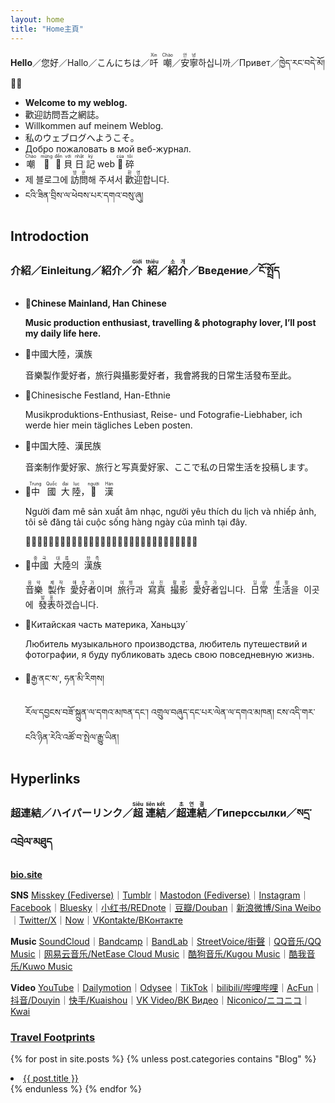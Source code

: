 ```yaml
---
layout: home
title: "Home主頁"
---
```


<link rel="stylesheet" href="style.css">

**Hello**／您好／Hallo／こんにちは／<ruby>吀<rt>Xin</rt></ruby>&nbsp;&nbsp;<ruby>嘲<rt>Chào</rt></ruby>／<ruby>安<rt>안</rt></ruby><ruby>寧<rt>녕</rt></ruby>하십니까／Привет／ཁྱེད་རང་བདེ་མོ།👋🏼

- **Welcome to my weblog.**
- 歡迎訪問吾之網誌。
- Willkommen auf meinem Weblog. 
- 私のウェブログへようこそ。
- Добро пожаловать в мой веб-журнал.
- <ruby>嘲<rt>Chào</rt></ruby>&nbsp;&nbsp;
<ruby>𢜠<rt>mừng</rt></ruby>&nbsp;
<ruby>𦤾<rt>đến</rt></ruby>
<ruby>貝<rt>với</rt></ruby>
<ruby>日<rt>nhật</rt></ruby>
<ruby>記<rt>ký</rt></ruby>
web
<ruby>𧵑<rt>của</rt></ruby>
<ruby>碎<rt>tôi</rt></ruby>
- 제 블로그에 <ruby>訪<rt>방</rt></ruby><ruby>問<rt>문</rt></ruby>해 주셔서 <ruby>歡<rt>환</rt></ruby><ruby>迎<rt>영</rt></ruby>합니다.
- ངའི་ཟིན་བྲིས་ལ་ཕེབས་པར་དགའ་བསུ་ཞུ།

## **Introdoction**
### **介紹／Einleitung／紹介／<ruby>介<rt>Giới</rt></ruby>&nbsp;&nbsp;<ruby>紹<rt>thiệu</rt></ruby>／<ruby>紹<rt>소</rt></ruby><ruby>介<rt>개</rt></ruby>／Введение／ངོ་སྤྲོད**

- **📍Chinese Mainland, Han Chinese**

    **Music production enthusiast, travelling & photography lover, I’ll post my daily life here.**
- 📍中國大陸，漢族

    音樂製作愛好者，旅行與攝影愛好者，我會將我的日常生活發布至此。
- 📍Chinesische Festland, Han-Ethnie
    
    Musikproduktions-Enthusiast, Reise- und Fotografie-Liebhaber, ich werde hier mein tägliches Leben posten.
- 📍中国大陸、漢民族

    音楽制作愛好家、旅行と写真愛好家、ここで私の日常生活を投稿します。
- 📍<ruby>中<rt>Trung</rt></ruby>&nbsp;&nbsp;&nbsp;<ruby>國<rt>Quốc</rt></ruby>&nbsp;&nbsp;<ruby>大<rt>đại</rt></ruby>&nbsp;<ruby>陸<rt>lục</rt></ruby>，<ruby>𠊛<rt>người</rt></ruby>&nbsp;&nbsp;&nbsp;<ruby>漢<rt>Hán</rt></ruby>

    Người đam mê sản xuất âm nhạc, người yêu thích du lịch và nhiếp ảnh, tôi sẽ đăng tải cuộc sống hàng ngày của mình tại đây.

    𠊛耽迷產出音樂，𠊛㤇適遊歷吧攝影，碎䐭登載局𤯩行𣈜𧵑𨉟在𩂠。
- 📍<ruby>中<rt>중</rt></ruby><ruby>國<rt>국</rt></ruby>&nbsp;&nbsp;<ruby>大<rt>대</rt></ruby><ruby>陸<rt>륙</rt></ruby>의&nbsp;&nbsp;<ruby>漢<rt>한</rt></ruby><ruby>族<rt>족</rt></ruby>

    <ruby>音<rt>음</rt></ruby><ruby>樂<rt>악</rt></ruby>&nbsp;&nbsp;<ruby>製<rt>제</rt></ruby><ruby>作<rt>작</rt></ruby>&nbsp;&nbsp;<ruby>愛<rt>애</rt></ruby><ruby>好<rt>호</rt></ruby><ruby>者<rt>가</rt></ruby>이며&nbsp;&nbsp;<ruby>旅<rt>여</rt></ruby><ruby>行<rt>행</rt></ruby>과&nbsp;&nbsp;<ruby>寫<rt>사</rt></ruby><ruby>真<rt>진</rt></ruby>&nbsp;&nbsp;<ruby>撮<rt>촬</rt></ruby><ruby>影<rt>영</rt></ruby>&nbsp;&nbsp;<ruby>愛<rt>애</rt></ruby><ruby>好<rt>호</rt></ruby><ruby>者<rt>가</rt></ruby>입니다.&nbsp;&nbsp;<ruby>日<rt>일</rt></ruby><ruby>常<rt>상</rt></ruby>&nbsp;&nbsp;<ruby>生<rt>생</rt></ruby><ruby>活<rt>활</rt></ruby>을&nbsp;&nbsp;이곳에&nbsp;&nbsp;<ruby>發<rt>발</rt></ruby><ruby>表<rt>표</rt></ruby>하겠습니다.

- 📍Китайская часть материка, Ханьцзу́

  Любитель музыкального производства, любитель путешествий и фотографии, я буду публиковать здесь свою повседневную жизнь.
- 📍རྒྱ་ནང་ས་, ཧན་མི་རིགས།

  རོལ་དབྱངས་བཟོ་སྐྲུན་ལ་དགའ་མཁན་དང་། འགྲུལ་བཞུད་དང་པར་ལེན་ལ་དགའ་མཁན། ངས་འདི་གར་ངའི་ཉིན་རེའི་འཚོ་བ་སྤེལ་རྒྱུ་ཡིན།

## **Hyperlinks**

### **超連結／ハイパーリンク／<ruby>超<rt>Siêu</rt></ruby>&nbsp;<ruby>連<rt>liên</rt></ruby><ruby>結<rt>kết</rt></ruby>／<ruby>超<rt>초</rt></ruby><ruby>連<rt>연</rt></ruby><ruby>結<rt>결</rt></ruby>／Гиперссылки／སདྲ་འབྲེལ་མཐུད**

**[bio.site](https://bio.site/yongzs1218)**

**SNS**
[Misskey (Fediverse)](https://pari.cafe/@yongzs1218)｜[Tumblr](https://yongzs1218.tumblr.con)｜[Mastodon (Fediverse)](https://mastodon.ktachibana.party/@yongzs1218)｜[Instagram](https://www.instagram.com/yongzs1218)｜[Facebook](https://www.facebook.com/yongzs1218)｜[Bluesky](https://bsky.app/profile/yongzs1218.bsky.social)｜[小红书/REDnote](https://www.xiaohongshu.com/user/profile/63d4cc150000000026006370)｜[豆瓣/Douban](https://www.douban.com/people/YongZS1218/?_i=9475653ibAOHuR,9523077ibAOHuR)｜[新浪微博/Sina Weibo](https://weibo.com/u/7451755760)｜[Twitter/X](https://x.com/yongzs1218)｜[Now](https://nowapp.me/yongzs1218)｜[VKontakte/ВКонтакте](https://vk.com/yongzs1218)

**Music**
[SoundCloud](https://soundcloud.com/yongzs1218)｜[Bandcamp](https://yongzs1218.bandcamp.com/)｜[BandLab](https://www.bandlab.com/yongzs1218)｜[StreetVoice/街聲](https://streetvoice.com/YongZS1218/)｜[QQ音乐/QQ Music](https://y.qq.com/n/ryqq/singer/004TlJLl0fnqwh)｜[网易云音乐/NetEase Cloud Music](https://music.163.com/#/artist?id=50000746)｜[酷狗音乐/Kugou Music](https://www.kugou.com/singer/info/6JJVAKDE99F64E/)｜[酷我音乐/Kuwo Music](https://kuwo.cn/singer_detail/8241275)

**Video**
[YouTube](https://www.youtube.com/@yongzs1218)｜[Dailymotion](https://www.dailymotion.com/user/yongzs1218)｜[Odysee](https://odysee.com/@yongzs1218)｜[TikTok](https://www.tiktok.com/@yongzs1218)｜[bilibili/哔哩哔哩](https://space.bilibili.com/618957997)｜[AcFun](https://www.acfun.cn/u/51064405)｜[抖音/Douyin](https://www.douyin.com/user/MS4wLjABAAAA6XGuIBDNrQ3rRy7KAczB8CFrBn2CLEFbaUPE5x4k7So)｜[快手/Kuaishou](https://www.kuaishou.com/profile/3xw8cp8hu54y85s)｜[VK Video/ВК Видео](https://vkvideo.ru/@yongzs1218_video)｜[Niconico/ニコニコ](https://www.nicovideo.jp/user/131152965)｜[Kwai](https://m.kwai.com/old/user/@yongzs1218)

### **[Travel Footprints](https://felt.com/map/YongZSYong-Zhi-Sheng-s-travel-footprints-79AEfCe3oQsiMNTT5DhiSYB?loc=22.97,149.43,3z&share=1)**

{% for post in site.posts %}
  {% unless post.categories contains "Blog" %}
    <li>
      <a href="{{ post.url }}">{{ post.title }}</a>
    </li>
  {% endunless %}
{% endfor %}
